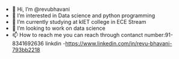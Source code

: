 - 👋 Hi, I’m @revubhavani
- 👀 I’m interested in Data science and python programming
- 🌱 I’m currently studying at kIET college in ECE Stream
- 💞️ I’m looking to work on data science 
- 📫 How to reach me 
you can reach through contanct number:91-8341692636
linkdin -https://www.linkedin.com/in/revu-bhavani-793bb2218

<!---
revubhavani/revubhavani is a ✨ special ✨ repository because its `README.md` (this file) appears on your GitHub profile.
You can click the Preview link to take a look at your changes.
--->
